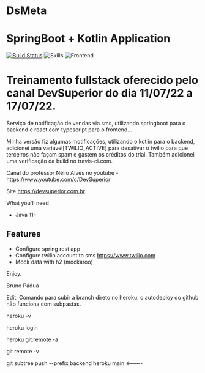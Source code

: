 # DsMeta
# SpringBoot + Kotlin Application

[![Build Status](https://app.travis-ci.com/bapadua/ds-meta.svg?branch=main)](https://travis-ci.org/bapadua/ds-meta)
![Skills](https://img.shields.io/badge/Spring-Kotlin-blueviolet?style=plastic&logo=springboot)
![Frontend](https://img.shields.io/badge/React-Typescript-orange?style=plastic&logo=react)

# Treinamento fullstack oferecido pelo canal DevSuperior do dia 11/07/22 a 17/07/22.


Serviço de notificação de vendas via sms, utilizando springboot para o backend
e react com typescript para o frontend... 

Minha versão fiz algumas motificações, utilizando o kotlin para o backend, adicionei uma variavel[TWILIO_ACTIVE] para 
desativar o twilio para que terceiros não façam spam e gastem os créditos do trial.
Também adicionei uma verificação da build no travis-ci.com.

Canal do professor Nélio Alves no youtube - https://www.youtube.com/c/DevSuperior

Site https://devsuperior.com.br

What you'll need

- Java 11+
## Features
- Configure spring rest app
- Configure twilio account to sms https://www.twilio.com
- Mock data with h2 (mockaroo)

Enjoy.

Bruno Pádua

Edit: Comando para subir a branch direto no heroku, o autodeploy do github não funciona com subpastas.
  
heroku -v

heroku login

heroku git:remote -a <nome-do-app>
  
git remote -v
  
  
git subtree push --prefix backend heroku main <----
